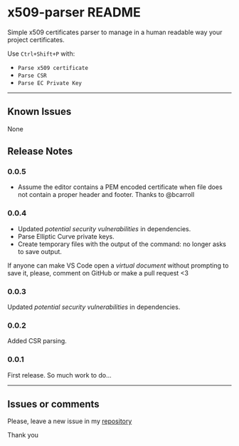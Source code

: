 # x509-parser README

Simple x509 certificates parser to manage in a human readable way your project certificates.

Use `Ctrl+Shift+P` with:

- `Parse x509 certificate`
- `Parse CSR`
- `Parse EC Private Key`

---

## Known Issues

None

## Release Notes

### 0.0.5

- Assume the editor contains a PEM encoded certificate when file does not contain a proper header and footer. Thanks to @bcarroll

### 0.0.4

- Updated _potential security vulnerabilities_ in dependencies.
- Parse Elliptic Curve private keys.
- Create temporary files with the output of the command: no longer asks to save output.

 If anyone can make VS Code open a _virtual document_ without prompting to save it, please, comment on GitHub or make a pull request <3


### 0.0.3

Updated _potential security vulnerabilities_ in dependencies.

### 0.0.2

Added CSR parsing.

### 0.0.1

First release. So much work to do...


-----------------------------------------------------------------------------------------------------------

## Issues or comments

Please, leave a new issue in my [repository](https://github.com/jlcs-es/x509-parser/issues)

Thank you
